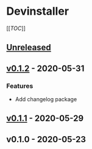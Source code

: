 # Devinstaller

[[_TOC_]]

<a name="unreleased"></a>
## [Unreleased]


<a name="v0.1.2"></a>
## [v0.1.2] - 2020-05-31
### Features
- Add changelog package


<a name="v0.1.1"></a>
## [v0.1.1] - 2020-05-29

<a name="v0.1.0"></a>
## v0.1.0 - 2020-05-23

[Unreleased]: https://gitlab.com/justinekizhak/devinstaller/compare/v0.1.2...HEAD
[v0.1.2]: https://gitlab.com/justinekizhak/devinstaller/compare/v0.1.1...v0.1.2
[v0.1.1]: https://gitlab.com/justinekizhak/devinstaller/compare/v0.1.0...v0.1.1
